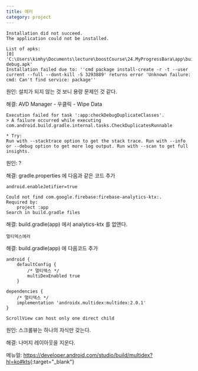 ```yaml
---
title: 에러
category: project
---
```


```
Installation did not succeed.
The application could not be installed.

List of apks:
[0] 'C:\Users\kimhy\Documents\lecture\boostCourse\24.MyProgressBara\app\build\outputs\apk\debug\app-debug.apk'
Installation failed due to: ''cmd package install-create -r -t --user current --full --dont-kill -S 3293889' returns error 'Unknown failure: cmd: Can't find service: package''
```

원인: 설치가 되지 않는 것 보니 용량 문제인 것 같다.

해결: AVD Manager - 우클릭 - Wipe Data

```
Execution failed for task ':app:checkDebugDuplicateClasses'.
> A failure occurred while executing com.android.build.gradle.internal.tasks.CheckDuplicatesRunnable

* Try:
Run with --stacktrace option to get the stack trace. Run with --info or --debug option to get more log output. Run with --scan to get full insights.
```

원인: ?

해결: gradle.properties 에 다음과 같은 코드 추가

```
android.enableJetifier=true
```

```
Could not find com.google.firebase:firebase-analytics-ktx:.
Required by:
    project :app
Search in build.gradle files
```

해결: build.gradle(app) 에서 analytics-ktx 를 없앤다.

```
멀티덱스에러
```

해결: build.gradle(app) 에 다음코드 추가

```
android {
    defaultConfig {
        /* 멀티덱스 */
        multiDexEnabled true
    }
```

```
dependencies {
    /* 멀티덱스 */
    implementation 'androidx.multidex:multidex:2.0.1'
}
```

```
ScrollView can host only one direct child
```

원인: 스크롤뷰는 하나의 자식만 갖는다.

해결: 나머지 레이아웃을 지운다.



메뉴얼: <https://developer.android.com/studio/build/multidex?hl=ko#kts>{:target="_blank"}

